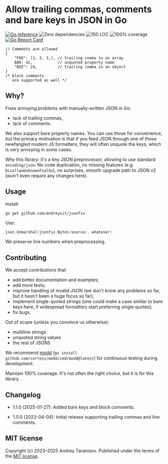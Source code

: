 Allow trailing commas, comments and bare keys in JSON in Go
===========================================================

[![Go reference](https://pkg.go.dev/badge/github.com/andreyvit/jsonfix.svg)](https://pkg.go.dev/github.com/andreyvit/jsonfix) ![Zero dependencies](https://img.shields.io/badge/deps-zero-brightgreen) ![150 LOC](https://img.shields.io/badge/size-%3C100%20LOC-green) ![100% coverage](https://img.shields.io/badge/coverage-100%25-green) [![Go Report Card](https://goreportcard.com/badge/github.com/andreyvit/jsonfix)](https://goreportcard.com/report/github.com/andreyvit/jsonfix)

```json5
// Comments are allowed
{
    "FOO": [1, 2, 3,], // trailing comma in an array
    BAR: 42,           // unquoted property name
    "BOZ": 24,         // trailing comma in an object
}
/* block comments
   are supported as well */
````


Why?
----

Fixes annoying problems with manually-written JSON in Go:

* lack of trailing commas,
* lack of comments.

We also support bare property names. You can use those for convenience, but the primary motivation is that if you feed JSON through one of those newfangled modern JS formatters, they will often unquote the keys, which is very annoying in some cases.

Why this library: it's a tiny JSON preprocessor, allowing to use standard `encoding/json`. No code duplication, no missing features (e.g. `DisallowUnknownFields`), no surprises, smooth upgrade path to JSON v2 (won't even require any changes here).


Usage
-----

Install:

    go get github.com/andreyvit/jsonfix

Use:

```go
json.Unmarshal(jsonfix.Bytes(source), whatever)
```

We preserve line numbers when preprocessing.


Contributing
------------

We accept contributions that:

* add better documentation and examples;
* add more tests;
* improve handling of invalid JSON (we don't know any problems so far, but it hasn't been a huge focus so far);
* implement single-quoted strings (one could make a case similar to bare keys here, if widespread formatters start preferring single quotes);
* fix bugs.

Out of scope (unless you convince us otherwise):

* multiline strings
* unquoted string values
* the rest of JSON5

We recommend [modd](https://github.com/cortesi/modd) (`go install github.com/cortesi/modd/cmd/modd@latest`) for continuous testing during development.

Maintain 100% coverage. It's not often the right choice, but it is for this library.


Changelog
---------

* 1.1.0 (2025-01-27): Added bare keys and block comments.

* 1.0.0 (2023-04-04): Initial release supporting trailing commas and line comments.


MIT license
-----------

Copyright (c) 2023–2025 Andrey Tarantsov. Published under the terms of the [MIT license](LICENSE).
